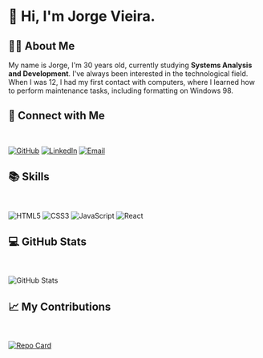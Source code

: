 # :wave: Hi, I'm Jorge Vieira.

## :standing_man: About Me

My name is Jorge, I'm 30 years old, currently studying **Systems Analysis and Development**. I've always been interested in the technological field. When I was 12, I had my first contact with computers, where I learned how to perform maintenance tasks, including formatting on Windows 98.

## :link: Connect with Me
<br>

[![GitHub](https://img.shields.io/badge/GitHub-100000?style=for-the-badge&logo=github&logoColor=white)](https://github.com/jorgelv21)
[![LinkedIn](https://img.shields.io/badge/LinkedIn-0077B5?style=for-the-badge&logo=linkedin&logoColor=white)](https://www.linkedin.com/in/jorge-vieira21/)
[![Email](https://img.shields.io/badge/-Email-000?style=for-the-badge&logo=microsoft-outlook&logoColor=007BFF)](mailto:jorgelv21@gmail.com)

## :books: Skills
<br>

![HTML5](https://img.shields.io/badge/HTML5-E34F26?style=for-the-badge&logo=html5&logoColor=white)
![CSS3](https://img.shields.io/badge/CSS3-1572B6?style=for-the-badge&logo=css3&logoColor=white)
![JavaScript](https://img.shields.io/badge/JavaScript-F7DF1E?style=for-the-badge&logo=javascript&logoColor=black)
![React](https://img.shields.io/badge/React-20232A?style=for-the-badge&logo=react&logoColor=61DAFB)

## :computer: GitHub Stats
<br>

![GitHub Stats](https://github-readme-stats.vercel.app/api?username=jorgelv21&theme=transparent&bg_color=000&border_color=30A3DC&show_icons=true&icon_color=30A3DC&title_color=E94D5F&text_color=FFF)

## :chart_with_upwards_trend: My Contributions
<br>

[![Repo Card](https://github-readme-stats.vercel.app/api/pin/?username=jorgelv21&repo=dio-lab-open-source&bg_color=000&border_color=30A3DC&show_icons=true&icon_color=30A3DC&title_color=E94D5F&text_color=FFF)](https://github.com/jorgelv21/dio-lab-open-source)
